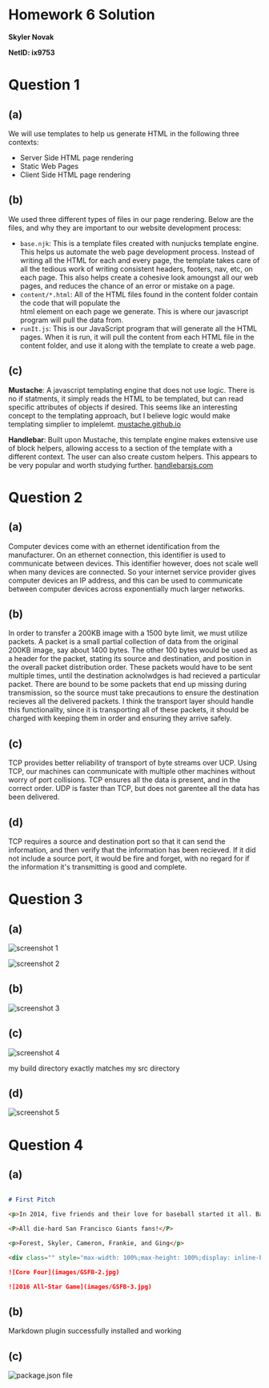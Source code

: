# Homework 6 Solution
**Skyler Novak**

**NetID: ix9753**

# Question 1

## (a)

We will use templates to help us generate HTML in the following three contexts:

+ Server Side HTML page rendering
+ Static Web Pages
+ Client Side HTML page rendering

## (b)

We used three different types of files in our page rendering. Below are the files, and why they are important to our website development process:

+ `base.njk`: This is a template files created with nunjucks template engine. This helps us automate the web page development process. Instead of writing all the HTML for each and every page, the template takes care of all the tedious work of writing consistent headers, footers, nav, etc, on each page. This also helps create a cohesive look amoungst all our web pages, and reduces the chance of an error or mistake on a page. 
+ `content/*.html`: All of the HTML files found in the content folder contain the code that will populate the <main> html element on each page we generate. This is where our javascript program will pull the data from. 
+ `runIt.js`: This is our JavaScript program that will generate all the HTML pages. When it is run, it will pull the content from each HTML file in the content folder, and use it along with the template to create a web page. 

## (c)

**Mustache**: A javascript templating engine that does not use logic. There is no if statments, it simply reads the HTML to be templated, but can read specific attributes of objects if desired. This seems like an interesting concept to the templating approach, but I believe logic would make templating simplier to implelemt. [mustache.github.io](https://mustache.github.io)

**Handlebar**: Built upon Mustache, this template engine makes extensive use of block helpers, allowing access to a section of the template with a different context. The user can also create custom helpers. This appears to be very popular and worth studying further. [handlebarsjs.com](http://handlebarsjs.com)

# Question 2

## (a)

Computer devices come with an ethernet identification from the manufacturer. On an ethernet connection, this identifier is used to communicate between devices. This identifier however, does not scale well when many devices are connected. So your internet service provider gives computer devices an IP address, and this can be used to communicate between computer devices across exponentially much larger networks. 

## (b)

In order to transfer a 200KB image with a 1500 byte limit, we must utilize packets. A packet is a small partial collection of data from the original 200KB image, say about 1400 bytes. The other 100 bytes would be used as a header for the packet, stating its source and destination, and position in the overall packet distribution order. These packets would have to be sent multiple times, until the destination acknolwdges is had recieved a particular packet. There are bound to be some packets that end up missing during transmission, so the source must take precautions to ensure the destination recieves all the delivered packets.  I think the transport layer should handle this functionality, since it is transporting all of these packets, it should be charged with keeping them in order and ensuring they arrive safely. 

## (c)

TCP provides better reliability of transport of byte streams over UCP. Using TCP, our machines can communicate with multiple other machines without worry of port collisions. TCP ensures all the data is present, and in the correct order. UDP is faster than TCP, but does not garentee all the data has been delivered. 

## (d)

TCP requires a source and destination port so that it can send the information, and then verify that the information has been recieved. If it did not include a source port, it would be fire and forget, with no regard for if the information it's transmitting is good and complete. 

# Question 3

## (a)

![screenshot 1](images/scrnsht-1.png)

![screenshot 2](images/scrnsht-2.png)

## (b)

![screenshot 3](images/scrnsht-3.png)

## (c)

![screenshot 4](images/scrnsht-4.png)

my build directory exactly matches my src directory

## (d)

![screenshot 5](images/scrnsht-5.png)

# Question 4

## (a)

```markdown

# First Pitch

<p>In 2014, five friends and their love for baseball started it all. Based on the ESPN Fantasy platform.</p>

<P>All die-hard San Francisco Giants fans!</P>

<p>Forest, Skyler, Cameron, Frankie, and Ging</p>

<div class="" style="max-width: 100%;max-height: 100%;display: inline-block;">

![Core Four](images/GSFB-2.jpg)

![2016 All-Star Game](images/GSFB-3.jpg)
```

## (b)

Markdown plugin successfully installed and working

## (c)

![package.json file](images/scrnsht-6.png)

